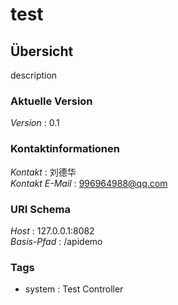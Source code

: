 # test


<a name="overview"></a>
## Übersicht
description


### Aktuelle Version
*Version* : 0.1


### Kontaktinformationen
*Kontakt* : 刘德华  
*Kontakt E-Mail* : 996964988@qq.com


### URI Schema
*Host* : 127.0.0.1:8082  
*Basis-Pfad* : /apidemo


### Tags

* system : Test Controller



